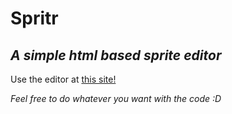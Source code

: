 # Spritr
## *A simple html based sprite editor*
Use the editor at [this site!](https://execiel.github.io/spritr/)

*Feel free to do whatever you want with the code :D*
